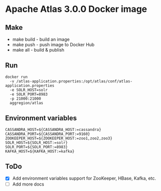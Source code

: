 # Apache Atlas 3.0.0 Docker image

## Make

* make build - build an image
* make push - push image to Docker Hub
* make all - build & publish

## Run

```shell
docker run
  -v /atlas-application.properties:/opt/atlas/conf/atlas-application.properties
  -e SOLR_HOST=solr
  -e SOLR_PORT=8983
  -p 21000:21000
  aggregion/atlas
```

## Environment variables

```shell
CASSANDRA_HOST=${CASSANDRA_HOST:=cassandra}
CASSANDRA_PORT=${CASSANDRA_PORT:=9160}
ZOOKEEPER_HOST=${ZOOKEEPER_HOST:=zoo1,zoo2,zoo3}
SOLR_HOST=${SOLR_HOST:=solr}
SOLR_PORT=${SOLR_PORT:=8983}
KAFKA_HOST=${KAFKA_HOST:=kafka}
```


## ToDo

- [x] Add environment variables support for ZooKeeper, HBase, Kafka, etc.
- [ ] Add more docs
